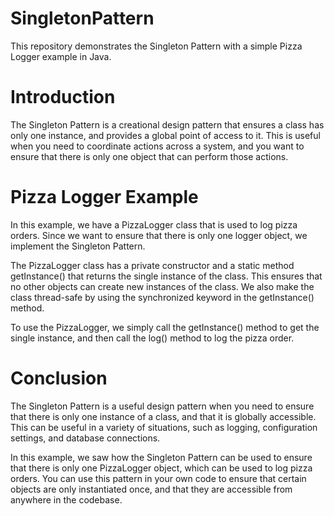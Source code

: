 # SingletonPattern
This repository demonstrates the Singleton Pattern with a simple Pizza Logger example in Java.

# Introduction
The Singleton Pattern is a creational design pattern that ensures a class has only one instance, and provides a global point of access to it. This is useful when you need to coordinate actions across a system, and you want to ensure that there is only one object that can perform those actions.

# Pizza Logger Example
In this example, we have a PizzaLogger class that is used to log pizza orders. Since we want to ensure that there is only one logger object, we implement the Singleton Pattern.

The PizzaLogger class has a private constructor and a static method getInstance() that returns the single instance of the class. This ensures that no other objects can create new instances of the class. We also make the class thread-safe by using the synchronized keyword in the getInstance() method.

To use the PizzaLogger, we simply call the getInstance() method to get the single instance, and then call the log() method to log the pizza order.

# Conclusion
The Singleton Pattern is a useful design pattern when you need to ensure that there is only one instance of a class, and that it is globally accessible. This can be useful in a variety of situations, such as logging, configuration settings, and database connections.

In this example, we saw how the Singleton Pattern can be used to ensure that there is only one PizzaLogger object, which can be used to log pizza orders. You can use this pattern in your own code to ensure that certain objects are only instantiated once, and that they are accessible from anywhere in the codebase.
